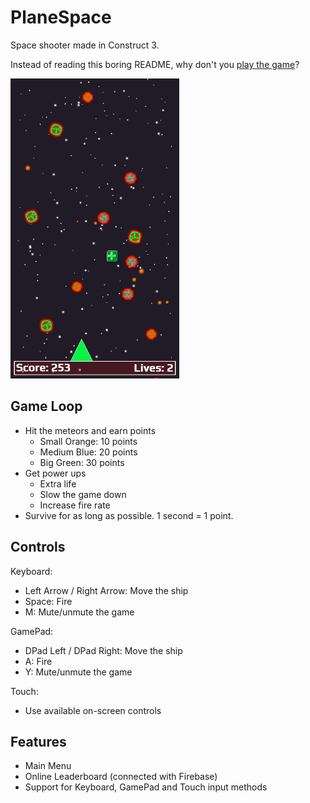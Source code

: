 # PlaneSpace
Space shooter made in Construct 3.

Instead of reading this boring README, why don't you [play the game](https://planespace.herokuapp.com/)?

![image](https://github.com/fvcalderan/PlaneSpace/blob/main/screenshot/PlaneSpace_half.png?raw=true)

## Game Loop
- Hit the meteors and earn points
  - Small Orange: 10 points
  - Medium Blue: 20 points
  - Big Green: 30 points
- Get power ups
  - Extra life
  - Slow the game down
  - Increase fire rate
- Survive for as long as possible. 1 second = 1 point.

## Controls
Keyboard:
- Left Arrow / Right Arrow: Move the ship
- Space: Fire
- M: Mute/unmute the game

GamePad:
- DPad Left / DPad Right: Move the ship
- A: Fire
- Y: Mute/unmute the game

Touch:
- Use available on-screen controls

## Features
- Main Menu
- Online Leaderboard (connected with Firebase)
- Support for Keyboard, GamePad and Touch input methods

